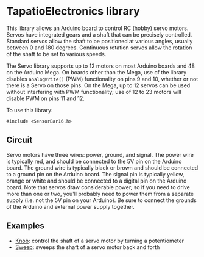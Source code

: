 # TapatioElectronics library


This library allows an Arduino board to control RC (hobby) servo motors. Servos have integrated gears and a shaft that can be precisely controlled. Standard servos allow the shaft to be positioned at various angles, usually between 0 and 180 degrees. Continuous rotation servos allow the rotation of the shaft to be set to various speeds.

The Servo library supports up to 12 motors on most Arduino boards and 48 on the Arduino Mega. On boards other than the Mega, use of the library disables `analogWrite()` (PWM) functionality on pins 9 and 10, whether or not there is a Servo on those pins. On the Mega, up to 12 servos can be used without interfering with PWM functionality; use of 12 to 23 motors will disable PWM on pins 11 and 12. 

To use this library:

```
#include <SensorBar16.h>
```

## Circuit

Servo motors have three wires: power, ground, and signal. The power wire is typically red, and should be connected to the 5V pin on the Arduino board. The ground wire is typically black or brown and should be connected to a ground pin on the Arduino board. The signal pin is typically yellow, orange or white and should be connected to a digital pin on the Arduino board. Note that servos draw considerable power, so if you need to drive more than one or two, you'll probably need to power them from a separate supply (i.e. not the 5V pin on your Arduino). Be sure to connect the grounds of the Arduino and external power supply together.

## Examples

* [Knob](https://www.arduino.cc/en/Tutorial/Knob): control the shaft of a servo motor by turning a potentiometer
* [Sweep](https://www.arduino.cc/en/Tutorial/LibraryExamples/Sweep): sweeps the shaft of a servo motor back and forth
